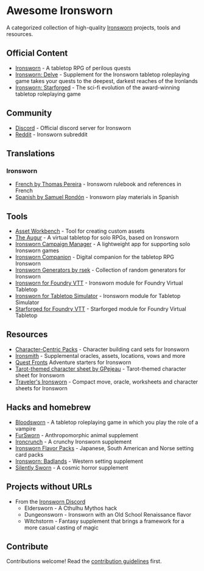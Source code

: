 # Awesome Ironsworn

A categorized collection of high-quality [Ironsworn](https://www.ironswornrpg.com/) projects, tools and resources.

## Official Content

* [Ironsworn](https://www.ironswornrpg.com/) - A tabletop RPG of perilous quests
* [Ironsworn: Delve](https://shawn-tomkin.itch.io/ironsworn-delve) - Supplement for the Ironsworn tabletop roleplaying 
  game takes your quests to the deepest, darkest reaches of the Ironlands
* [Ironsworn: Starforged](https://www.kickstarter.com/projects/shawntomkin/ironsworn-starforged) -  The sci-fi evolution 
  of the award-winning tabletop roleplaying game

## Community

* [Discord](https://discord.gg/8bRuZwK) - Official discord server for Ironsworn
* [Reddit](https://www.reddit.com/r/Ironsworn/) - Ironsworn subreddit

## Translations

### Ironsworn

* [French by Thomas Pereira](http://ironsworn.pbta.fr/) - Ironsworn rulebook and references in French
* [Spanish by Samuel Rondón](https://www.patreon.com/posts/ironsworn-in-34784503) - Ironsworn play materials in Spanish

## Tools

* [Asset Workbench](https://effortlessmountain.github.io/ironsworn-asset-workbench/) - Tool for creating custom assets 
* [The Augur](https://the-augur.itch.io/theaugur) - A virtual tabletop for solo RPGs, based on Ironsworn
* [Ironsworn Campaign Manager](https://nboughton.uk/apps/ironsworn-campaign/) - A lightweight app for supporting solo Ironsworn games
* [Ironsworn Companion](https://gcoulby.github.io/IronswornCompanion/) - Digital companion for the tabletop RPG Ironsworn
* [Ironsworn Generators by rsek](https://perchance.org/rsek-ironsworn-generators) - Collection of random generators for Ironsworn
* [Ironsworn for Foundry VTT](https://github.com/ben/foundry-ironsworn) - Ironsworn module for Foundry Virtual Tabletop
* [Ironsworn for Tabletop Simulator](https://steamcommunity.com/sharedfiles/filedetails/?id=1545126579) - Ironsworn module for Tabletop Simulator
* [Starforged for Foundry VTT](https://github.com/DiceT/starforged) - Starforged module for Foundry Virtual Tabletop

## Resources

* [Character-Centric Packs](https://www.drivethrurpg.com/browse/pub/14520/Samuel-Rondn/subcategory/32227_36337/CharacterCentric-Packs-for-the-Ironsworn-System) - 
  Character building card sets for Ironsworn
* [Ironsmith](https://www.drivethrurpg.com/product/351813/Ironsmith) - Supplemental oracles, assets, locations, vows and more
* [Quest Fronts](https://www.drivethrurpg.com/product/360541/Quest-Fronts--Issue-1?) Adventure starters for Ironsworn
* [Tarot-themed character sheet by GPejeau](https://twitter.com/GPejeau/status/1261356515409014785) - Tarot-themed character sheet for Ironsworn
* [Traveler's Ironsworn](https://www.drivethrurpg.com/product/301866/Travelers-Ironsworn-Playkit) - Compact move, oracle, 
  worksheets and character sheets for Ironsworn

## Hacks and homebrew

* [Bloodsworn](http://www.atlas-rpg.com/bloodsworn/) - A tabletop roleplaying game in which you play the role of a vampire
* [FurSworn](https://notofthisworld.itch.io/fursworn) - Anthropomorphic animal supplement
* [Ironcrunch](https://www.patreon.com/SamuelRondon/posts?filters%5Btag%5D=Ironcrunch) - A crunchy Ironsworn supplement
* [Ironsworn Flavor Packs](http://www.playeveryrole.com/?p=592) - Japanese, South American and Norse setting card packs
* [Ironsworn: Badlands](https://kstetson.itch.io/ironsworn-badlands) - Western setting supplement
* [Silently Sworn](https://silentlysworn.wordpress.com/) - A cosmic horror supplement

## Projects without URLs

* From the [Ironsworn Discord](https://discord.gg/8bRuZwK)
  * Eldersworn - A Cthulhu Mythos hack
  * Dungeonsworn - Ironsworn with an Old School Renaissance flavor
  * Witchstorm - Fantasy supplement that brings a framework for a more casual casting of magic

## Contribute

Contributions welcome! Read the [contribution guidelines](https://github.com/Billiam/awesome-ironsworn/blob/main/contributing.md) first.
